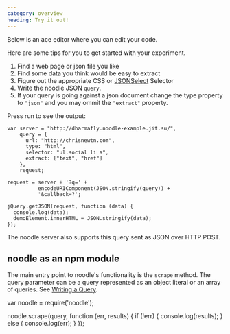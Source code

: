 ```yaml
--- 
category: overview
heading: Try it out!
---
```


Below is an ace editor where you can edit your code.  

Here are some tips for you to get started with your experiment.  

1. Find a web page or json file you like
2. Find some data you think would be easy to extract
3. Figure out the appropriate CSS or [JSONSelect]() Selector
4. Write the noodle JSON `query`.
5. If your query is going against a json document change the 
type property to `"json"` and you may ommit the `"extract"` 
property.

Press run to see the output:

    var server = "http://dharmafly.noodle-example.jit.su/",
        query = {
          url: "http://chrisnewtn.com",
          type: "html",
          selector: "ul.social li a",
          extract: ["text", "href"]
        },
        request;

    request = server + '?q=' +
              encodeURIComponent(JSON.stringify(query)) +
              '&callback=?';

    jQuery.getJSON(request, function (data) {
      console.log(data);
      demoElement.innerHTML = JSON.stringify(data);
    });

The noodle server also supports this query sent as JSON over 
HTTP POST.

## noodle as an npm module

The main entry point to noodle's functionality is the `scrape` method. The 
query parameter can be a query represented as an object literal or an array 
of queries. See 
[Writing a Query](http://dharmafly.github.com/noodle/reference/#writing-a-query).

  var noodle = require('noodle');

  noodle.scrape(query, function (err, results) {
    if (!err) {
      console.log(results);
    } else {
      console.log(err);
    }
  });
